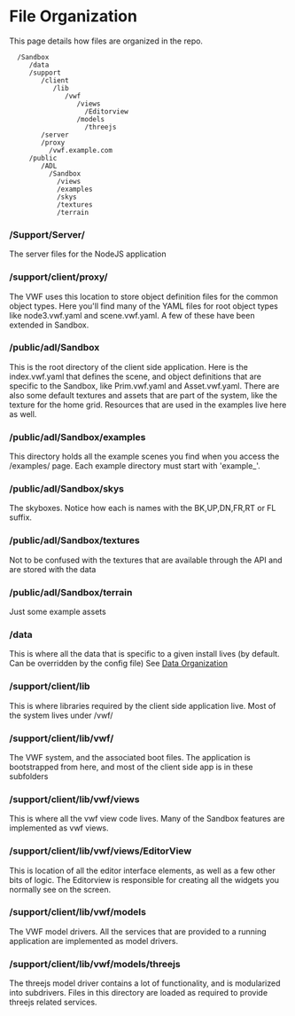 # File Organization

This page details how files are organized in the repo.

```
  /Sandbox
     /data
     /support
        /client
           /lib
              /vwf
                 /views
                   /Editorview
                 /models
                   /threejs
        /server
        /proxy
          /vwf.example.com
     /public
        /ADL
          /Sandbox
            /views
            /examples
            /skys
            /textures
            /terrain
```      
### /Support/Server/
The server files for the NodeJS application

### /support/client/proxy/
The VWF uses this location to store object definition files for the common object types. Here you'll find many of the YAML files for root object types like node3.vwf.yaml and scene.vwf.yaml. A few of these have been extended in Sandbox.

### /public/adl/Sandbox
This is the root directory of the client side application. Here is the index.vwf.yaml that defines the scene, and object definitions that are specific to the Sandbox, like Prim.vwf.yaml and Asset.vwf.yaml. There are also some default textures and assets that are part of the system, like the texture for the home grid. Resources that are used in the examples live here as well. 

### /public/adl/Sandbox/examples
This directory holds all the example scenes you find when you access the /examples/ page. Each example directory must start with 'example_'. 

### /public/adl/Sandbox/skys
The skyboxes. Notice how each is names with the BK,UP,DN,FR,RT or FL suffix. 

### /public/adl/Sandbox/textures
Not to be confused with the textures that are available through the API and are stored with the data

### /public/adl/Sandbox/terrain
Just some example assets

### /data
This is where all the data that is specific to a given install lives (by default. Can be overridden by the config file) See [Data Organization](Data-Organization)

### /support/client/lib
This is where libraries required by the client side application live. Most of the system lives under /vwf/

### /support/client/lib/vwf/
The VWF system, and the associated boot files. The application is bootstrapped from here, and most of the client side app is in these subfolders

### /support/client/lib/vwf/views
This is where all the vwf view code lives. Many of the Sandbox features are implemented as vwf views. 

### /support/client/lib/vwf/views/EditorView
This is location of all the editor interface elements, as well as a few other bits of logic. The Editorview is responsible for creating all the widgets you normally see on the screen.

### /support/client/lib/vwf/models
The VWF model drivers. All the services that are provided to a running application are implemented as model drivers.

### /support/client/lib/vwf/models/threejs
The threejs model driver contains a lot of functionality, and is modularized into subdrivers. Files in this directory are loaded as required to provide threejs related services.